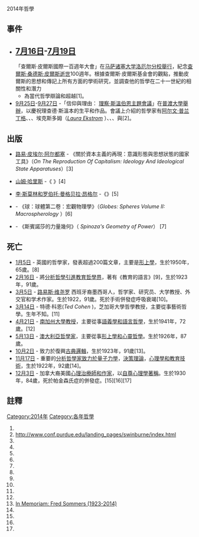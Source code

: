 2014年哲學

## 事件

  - [7月16日](https://zh.wikipedia.org/wiki/7月16日 "wikilink")-[7月19日](https://zh.wikipedia.org/wiki/7月19日 "wikilink")
    -
    「查爾斯·皮爾斯國際一百週年大會」在[马萨诸塞大学洛厄尔分校舉行](../Page/马萨诸塞大学洛厄尔分校.md "wikilink")，紀念[查爾斯·桑德斯·皮爾斯逝世](../Page/查尔斯·桑德斯·皮尔士.md "wikilink")100週年。根據查爾斯·皮爾斯基金會的觀點，推動皮爾斯的思想和傳記上所有方面的學術研究，並調查他的哲學在二十一世紀的相關性和潛力
    - 為當代哲學辯論和超越\[1\]。
  - [9月25日](../Page/9月25日.md "wikilink")-[9月27日](../Page/9月27日.md "wikilink")
    -「信仰與理由：
    [理察·斯溫伯恩主題會議](../Page/理察·斯溫伯恩.md "wikilink")」在[普渡大學舉辦](../Page/普渡大學.md "wikilink")，以慶祝理查德·斯溫本的生平和作品。會議上介紹的哲學家有[阿尔文·普兰丁格](../Page/阿尔文·普兰丁格.md "wikilink")、、、埃克斯多姆（*[Laura
    Ekstrom](https://zh.wikipedia.org/wiki/Laura_Ekstrom "wikilink")*
    ）、、、與\[2\]。

## 出版

  - [路易·皮埃尔·阿尔都塞](../Page/路易·皮埃尔·阿尔都塞.md "wikilink") -
    《關於資本主義的再現：意識形態與思想狀態的國家工具》（*On
    The Reproduction Of Capitalism: Ideology And Ideological State
    Apparatuses*）\[3\]

  - [山姆·哈里斯](https://zh.wikipedia.org/wiki/山姆·哈里斯 "wikilink") -《 》\[4\]

  - [李·斯莫林和](https://zh.wikipedia.org/wiki/李·斯莫林 "wikilink")[罗伯托·曼格贝拉·昂格尔](../Page/罗伯托·曼格贝拉·昂格尔.md "wikilink")
    -《》\[5\]

  - \- 《球：球體第二卷：宏觀物理學》（*Globes: Spheres Volume II: Macrospherology*
    ）\[6\]

  - \- 《斯賓諾莎的力量幾何》（ *Spinoza's Geometry of Power*） \[7\]

## 死亡

  - [1月5日](../Page/1月5日.md "wikilink") -
    英國的哲學家，發表超過200篇文章，主要是[形上學](../Page/形上學.md "wikilink")，生於1950年，65歲。\[8\]
  - [2月16日](../Page/2月16日.md "wikilink") -
    將[分析哲學引進](../Page/分析哲學.md "wikilink")[教育哲學界](../Page/教育哲學.md "wikilink")，著有《教育的語言》\[9\]，生於1923年，91歲。
  - [3月5日](../Page/3月5日.md "wikilink") -
    [路易斯·维尧罗](https://zh.wikipedia.org/wiki/路易斯·维尧罗 "wikilink")
    西班牙裔墨西哥人，哲学家、研究员、大学教授、外交官和学术作家。生於1922，91歲。死於手術併發症呼吸衰竭\[10\]。
  - [3月14日](../Page/3月14日.md "wikilink") - 特德·科恩(*Ted Cohen*
    )，芝加哥大學哲學教授，主要從事藝術哲學。生年不知。\[11\]
  - [4月21日](../Page/4月21日.md "wikilink") -
    [南加州大學教授](../Page/南加州大学.md "wikilink")，主要從事[語義學和](../Page/语义学.md "wikilink")[語言哲學](../Page/语言哲学.md "wikilink")，生於1941年，72歲。\[12\]
  - [5月13日](../Page/5月13日.md "wikilink") -
    [澳大利亞哲學家](../Page/澳大利亚.md "wikilink")，主要從事[形上學和](../Page/形上學.md "wikilink")[心靈哲學](../Page/精神哲学.md "wikilink")。生於1926年，87歲。
  - [10月2日](../Page/10月2日.md "wikilink") -
    致力於復興[古典邏輯](https://zh.wikipedia.org/wiki/古典邏輯 "wikilink")，生於1923年，91歲\[13\]。
  - [11月17日](../Page/11月17日.md "wikilink") -
    重要的[分析哲學家致力於](../Page/分析哲學.md "wikilink")[量子力學](../Page/量子力学.md "wikilink")，[決策理論](https://zh.wikipedia.org/wiki/决策论 "wikilink")，[心理學和](../Page/心理学.md "wikilink")[教育技術](../Page/教育技术学.md "wikilink")，生於1922年，92歲\[14\]。
  - [12月3日](../Page/12月3日.md "wikilink") -
    加拿大裔美國[心理治療師和作家](../Page/心理治療.md "wikilink")，以[自尊心理學著稱](../Page/自尊.md "wikilink")。生於1930年，84歲，死於帕金森氏症的併發症。\[15\]\[16\]\[17\]

## 註釋

[Category:2014年](https://zh.wikipedia.org/wiki/Category:2014年 "wikilink")
[Category:各年哲學](https://zh.wikipedia.org/wiki/Category:各年哲學 "wikilink")

1.
2.  <http://www.conf.purdue.edu/landing_pages/swinburne/index.html>
3.
4.
5.
6.
7.
8.
9.
10.
11.
12.
13. [In Memoriam: Fred Sommers
    (1923-2014)](http://leiterreports.typepad.com/blog/2014/10/in-memoriam-fred-sommers-1923-2014.html)
14.
15.
16.
17.